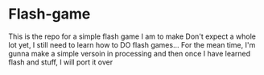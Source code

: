 # Flash-game
This is the repo for a simple flash game I am to make
Don't expect a whole lot yet, I still need to learn how to DO flash games...
For the mean time, I'm gunna make a simple versoin in processing and then once I
have learned flash and stuff, I will port it over
